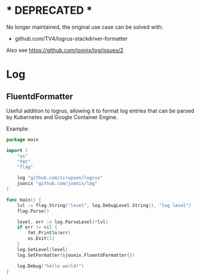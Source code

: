 # * DEPRECATED *

No longer maintained, the original use case can be solved with:
- github.com/TV4/logrus-stackdriver-formatter

Also see https://github.com/joonix/log/issues/2

# Log

## FluentdFormatter

Useful addition to logrus, allowing it to format log entries that can be parsed by Kubernetes
and Google Container Engine.

Example:

```go
package main

import (
	"os"
	"fmt"
	"flag"

	log "github.com/sirupsen/logrus"
	joonix "github.com/joonix/log"
)

func main() {
	lvl := flag.String("level", log.DebugLevel.String(), "log level")
	flag.Parse()

	level, err := log.ParseLevel(*lvl)
	if err != nil {
		fmt.Println(err)
		os.Exit(1)
	}
	log.SetLevel(level)
	log.SetFormatter(&joonix.FluentdFormatter{})

	log.Debug("hello world!")		
}
```
